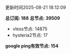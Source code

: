 更新时间2025-08-21 18:12:09

**总订阅: 188**
**总节点: 39509**
- vless节点: 14875
- hysteria2节点: 17

**google ping有效节点: 154**
